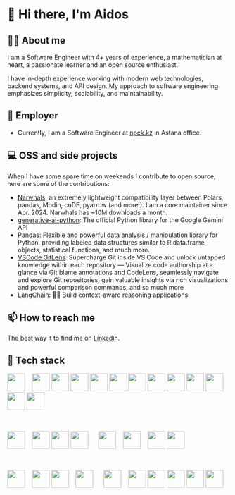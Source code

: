 # 👋 Hi there, I'm Aidos
  
## 🦸‍♂️ About me

I am a Software Engineer with 4+ years of experience, a mathematician at heart, a passionate learner and an open source enthusiast.

I have in-depth experience working with modern web technologies, backend systems, and API design. My approach to software engineering emphasizes simplicity, scalability, and maintainability.

## 💼 Employer

- Currently, I am a Software Engineer at [npck.kz](https://npck.kz/) in Astana office.

## 💻 OSS and side projects

When I have some spare time on weekends I contribute to open source, here are some of the contributions:

- [Narwhals](https://github.com/narwhals-dev/narwhals/pulls?q=is%3Apr+involves%3Aaidoskanapyanov): an extremely lightweight compatibility layer between Polars, pandas, Modin, cuDF, pyarrow (and more!). I am a core maintainer since Apr. 2024. Narwhals has ~10M downloads a month.
- [generative-ai-python](https://github.com/google-gemini/generative-ai-python/pulls?q=is%3Apr+is%3Amerged+author%3Aaidoskanapyanov): The official Python library for the Google Gemini API
- [Pandas](https://github.com/pandas-dev/pandas/pulls?q=is%3Apr+is%3Amerged+author%3Aaidoskanapyanov): Flexible and powerful data analysis / manipulation library for Python, providing labeled data structures similar to R data.frame objects, statistical functions, and much more.
- [VSCode GitLens](https://github.com/gitkraken/vscode-gitlens/pulls?q=involves%3Aaidoskanapyanov): Supercharge Git inside VS Code and unlock untapped knowledge within each repository — Visualize code authorship at a glance via Git blame annotations and CodeLens, seamlessly navigate and explore Git repositories, gain valuable insights via rich visualizations and powerful comparison commands, and so much more
- [LangChain](https://github.com/langchain-ai/langchain/pulls?q=is%3Apr+involves%3Aaidoskanapyanov+is%3Amerged): 🦜🔗 Build context-aware reasoning applications

## 📫 How to reach me

The best way it to find me on [Linkedin](https://www.linkedin.com/in/aidos-kanapyanov/).

## 🔧 Tech stack

[<img height="40" width="40" src="https://cdn.simpleicons.org/python">](https://www.python.org/) &nbsp;&nbsp;
[<img height="40" width="40" src="https://cdn.simpleicons.org/pandas">](https://pandas.pydata.org/)
[<img height="40" width="40" src="https://cdn.simpleicons.org/polars">](https://www.pola.rs/)
[<img height="40" width="40" src="https://cdn.simpleicons.org/numpy">](https://numpy.org/)
[<img height="40" width="40" src="https://cdn.simpleicons.org/scipy">](https://scipy.org/)
[<img height="40" width="40" src="https://cdn.simpleicons.org/scikitlearn">](https://scikit-learn.org/stable/)
[<img height="40" width="40" src="https://cdn.simpleicons.org/pytorch">](https://pytorch.org/)
[<img height="40" width="40" src="https://cdn.simpleicons.org/pydantic">](https://docs.pydantic.dev/latest/)
[<img height="40" width="40" src="https://cdn.simpleicons.org/fastapi">](https://fastapi.tiangolo.com/)
[<img height="40" width="40" src="https://cdn.simpleicons.org/plotly">](https://plotly.com/python/)
[<img height="40" width="40" src="https://cdn.simpleicons.org/pytest">](https://docs.pytest.org/)
[<img height="40" width="40" src="https://cdn.simpleicons.org/ruff">](https://beta.ruff.rs/docs/)
[<img height="40" width="40" src="https://cdn.simpleicons.org/pypi">](https://pypi.org/)

<br>

[<img height="40" width="40" src="https://cdn.simpleicons.org/rust">](https://www.rust-lang.org/) &nbsp;&nbsp;
[<img height="40" width="40" src="https://cdn.simpleicons.org/postgresql">](https://www.postgresql.org/)
[<img height="40" width="40" src="https://cdn.simpleicons.org/sqlite">](https://www.sqlite.org/index.html)
[<img height="40" width="40" src="https://cdn.simpleicons.org/presto">](https://prestodb.io/) &nbsp;&nbsp;&nbsp;&nbsp;
[<img height="40" width="40" src="https://cdn.simpleicons.org/docker">](https://docs.docker.com/) &nbsp;&nbsp;
[<img height="40" width="40" src="https://cdn.simpleicons.org/kubernetes">](https://kubernetes.io/) &nbsp;&nbsp;
[<img height="40" width="40" src="https://cdn.simpleicons.org/linux">](https://www.linux.org/)
[<img height="40" width="40" src="https://cdn.simpleicons.org/ubuntu">](https://ubuntu.com/) &nbsp;&nbsp;

<br>

[<img height="40" width="40" src="https://cdn.simpleicons.org/git">](https://git-scm.com/) &nbsp;&nbsp;
[<img height="40" width="40" src="https://cdn.simpleicons.org/github">](https://github.com/)
[<img height="40" width="40" src="https://cdn.simpleicons.org/githubactions">](https://github.com/features/actions) &nbsp;&nbsp;
[<img height="40" width="40" src="https://cdn.simpleicons.org/bitbucket">](https://bitbucket.org/product) &nbsp;&nbsp;&nbsp;&nbsp;
[<img height="40" width="40" src="https://cdn.simpleicons.org/amazonwebservices">](https://aws.amazon.com/) &nbsp;&nbsp;
[<img height="40" width="40" src="https://cdn.simpleicons.org/amazons3">](https://docs.aws.amazon.com/s3/)
[<img height="40" width="40" src="https://cdn.simpleicons.org/amazonec2">](https://docs.aws.amazon.com/ec2/)
[<img height="40" width="40" src="https://cdn.simpleicons.org/amazoneks">](https://docs.aws.amazon.com/eks/)
[<img height="40" width="40" src="https://cdn.simpleicons.org/amazonrds">](https://docs.aws.amazon.com/rds/)
[<img height="40" width="40" src="https://cdn.simpleicons.org/awslambda">](https://docs.aws.amazon.com/lambda/)
